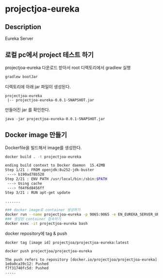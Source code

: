 # projectjoa-eureka

## Description
Eureka Server

## 로컬 pc에서 project 테스트 하기
projectjoa-eureka 다운로드 받아서 root 디렉토리에서 gradlew 실행

``` bash
gradlew bootJar
```

디렉토리에 아래 jar 파일이 생성된다.
```
projectjoa-eureka
 |-- projectjoa-eureka-0.0.1-SNAPSHOT.jar
```
 
만들어진 jar 를 확인한다.
```
java -jar projectjoa-eureka-0.0.1-SNAPSHOT.jar
```
## Docker image 만들기

Dockerfile을 빌드해서 image를 생성한다.
``` bash
docker build . -t projectjoa-eureka

ending build context to Docker daemon  15.42MB
Step 1/21 : FROM openjdk:8u252-jdk-buster
 ---> b190ad78b520
Step 2/21 : ENV PATH /usr/local/bin:/sbin:$PATH
 ---> Using cache
 ---> f64f6d8456ff
Step 3/21 : RUN apt-get update

.......

### docker image로 container 생성하기
docker run --name projectjoa-eureka -p 9065:9065 -e EN_EUREKA_SERVER_URL=127.0.0.1 -e EN_EUREKA_PORT=9065 projectjoa-eureka:latest
### 생성된 container 접속하기
docker exec -it projectjoa-eureka bash

```

docker repository에 tag & push 
```
docker tag [image id] projectjoa/projectjoa-eureka:latest

docker push projectjoa/projectjoa-eureka

The push refers to repository [docker.io/projectjoa/projectjoa-eureka]
1e0a0ca39c12: Pushed
f7f31740fc5d: Pushed
.....
```
